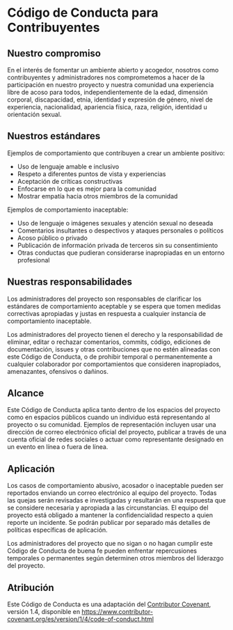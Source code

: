 # Código de Conducta para Contribuyentes

## Nuestro compromiso

En el interés de fomentar un ambiente abierto y acogedor, nosotros como
contribuyentes y administradores nos comprometemos a hacer de la participación 
en nuestro proyecto y nuestra comunidad una experiencia libre de acoso para 
todos, independientemente de la edad, dimensión corporal, discapacidad, 
etnia, identidad y expresión de género, nivel de experiencia, nacionalidad, 
apariencia física, raza, religión, identidad u orientación sexual.

## Nuestros estándares

Ejemplos de comportamiento que contribuyen a crear un ambiente positivo:

* Uso de lenguaje amable e inclusivo
* Respeto a diferentes puntos de vista y experiencias
* Aceptación de críticas constructivas
* Enfocarse en lo que es mejor para la comunidad
* Mostrar empatía hacia otros miembros de la comunidad

Ejemplos de comportamiento inaceptable:

* Uso de lenguaje o imágenes sexuales y atención sexual no deseada
* Comentarios insultantes o despectivos y ataques personales o políticos
* Acoso público o privado
* Publicación de información privada de terceros sin su consentimiento
* Otras conductas que pudieran considerarse inapropiadas en un entorno profesional

## Nuestras responsabilidades

Los administradores del proyecto son responsables de clarificar los estándares
de comportamiento aceptable y se espera que tomen medidas correctivas apropiadas
y justas en respuesta a cualquier instancia de comportamiento inaceptable.

Los administradores del proyecto tienen el derecho y la responsabilidad de
eliminar, editar o rechazar comentarios, commits, código, ediciones de
documentación, issues y otras contribuciones que no estén alineadas con este
Código de Conducta, o de prohibir temporal o permanentemente a cualquier
colaborador por comportamientos que consideren inapropiados, amenazantes,
ofensivos o dañinos.

## Alcance

Este Código de Conducta aplica tanto dentro de los espacios del proyecto como en
espacios públicos cuando un individuo está representando al proyecto o su comunidad.
Ejemplos de representación incluyen usar una dirección de correo electrónico oficial
del proyecto, publicar a través de una cuenta oficial de redes sociales o actuar como
representante designado en un evento en línea o fuera de línea.

## Aplicación

Los casos de comportamiento abusivo, acosador o inaceptable pueden ser
reportados enviando un correo electrónico al equipo del proyecto. Todas las
quejas serán revisadas e investigadas y resultarán en una respuesta que
se considere necesaria y apropiada a las circunstancias. El equipo del
proyecto está obligado a mantener la confidencialidad respecto a quien reporte
un incidente. Se podrán publicar por separado más detalles de políticas específicas
de aplicación.

Los administradores del proyecto que no sigan o no hagan cumplir este Código
de Conducta de buena fe pueden enfrentar repercusiones temporales o permanentes
según determinen otros miembros del liderazgo del proyecto.

## Atribución

Este Código de Conducta es una adaptación del [Contributor Covenant][homepage], 
versión 1.4, disponible en https://www.contributor-covenant.org/es/version/1/4/code-of-conduct.html

[homepage]: https://www.contributor-covenant.org
